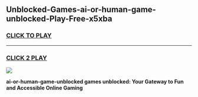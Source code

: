 
## Unblocked-Games-ai-or-human-game-unblocked-Play-Free-x5xba
<h3>
<a href="https://premium76.site?title=ai-or-human-game-unblocked&ref=10A">CLICK TO PLAY</a></h3>
<hr>

<h3>
<a href="https://premium76.site?title=ai-or-human-game-unblocked&ref=10A">CLICK 2 PLAY</a>
  
</h3>

<a href="https://premium76.site?title=ai-or-human-game-unblocked&ref=10A"><img src="https://clearcache.store/games.png"></a>


**ai-or-human-game-unblocked games unblocked: Your Gateway to Fun and Accessible Online Gaming**
